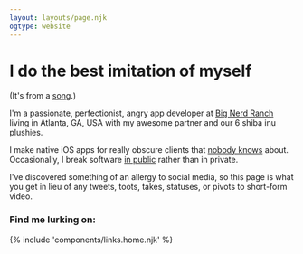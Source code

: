 ```yaml
---
layout: layouts/page.njk
ogtype: website
---
```


# I do the best imitation of myself

(It's from a [song](https://itunes.apple.com/us/album/best-imitation-of-myself/771779576?i=771779689).)

I'm a passionate, perfectionist, angry app developer at [Big Nerd Ranch](https://www.bignerdranch.com) living in Atlanta, GA, USA with my awesome partner and our 6 shiba inu plushies.

I make native iOS apps for really obscure clients that [nobody knows](https://www.apple.com) about.
Occasionally, I break software [in public](https://github.com/zwaldowski) rather than in private.

I've discovered something of an allergy to social media, so this page is what you get in lieu of any tweets, toots, takes, statuses, or pivots to short-form video.

### Find me lurking on:

{% include 'components/links.home.njk' %}
